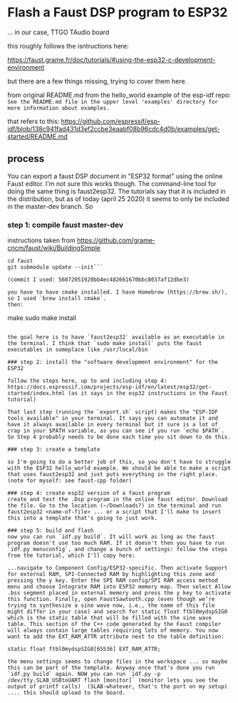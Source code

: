 # Flash a Faust DSP program to ESP32
... in our case, TTGO TAudio board

this roughly follows the isntructions here:

https://faust.grame.fr/doc/tutorials/#using-the-esp32-c-development-environment

but there are a few things missing, trying to cover them here.


from original README.md from the hello_world example of the esp-idf repo:
    `See the README.md file in the upper level 'examples' directory for more information about examples.`

that refers to this: https://github.com/espressif/esp-idf/blob/138c941fad431d3ef2ccbe3eaabf08b96cdc4d0b/examples/get-started/README.md


## process

You can export a faust DSP document in "ESP32 format" using the online Faust editor. I'm not sure this works though.
The command-line tool for doing the same thing is faust2esp32. The tutorials say that it is included in the distribution, but as of today (april 25 2020) it seems to only be included in the master-dev branch. So

### step 1: compile faust master-dev 
instructions taken from https://github.com/grame-cncm/faust/wiki/BuildingSimple
```git clone https://github.com/grame-cncm/faust.git
cd faust
git submodule update --init```

(commit I used: 56072051920bb4ec482661670bbc8037af12dbe3)

you have to have cmake installed. I have Homebrew (https://brew.sh/), so I used `brew install cmake`.
then:
```
make
sudo make install
```

the goal here is to have `faust2esp32` available as an executable in the terminal. I think that `sudo make install` puts the faust executables in someplace like /usr/local/bin

### step 2: install the "software development environment" for the ESP32

follow the steps here, up to and including step 4: https://docs.espressif.com/projects/esp-idf/en/latest/esp32/get-started/index.html (as it says in the esp32 instructions in the Faust tutorial)

That last step (running the `export.sh` script) makes the "ESP-IDF tools available" in your terminal. It says you can automate it and have it always available in every terminal but it sure is a lot of crap in your $PATH variable, as you can see if you run `echo $PATH`. So Step 4 probably needs to be done each time you sit down to do this.

### step 3: create a template

so I'm going to do a better job of this, so you don't have to struggle with the ESP32 hello_world example. We should be able to make a script that uses faust2esp32 and just puts everything in the right place. (note for myself: see faust-cpp folder)    

### step 4: create esp32 version of a faust program
create and test the .Dsp program in the online faust editor. Download the file. Go to the location (~/Downloads?) in the terminal and run faust2esp32 <name-of-file> ... or a script that I'll make to insert this into a template that's going to just work. 

### step 5: build and flash 
now you can run `idf.py build`. It will work as long as the faust program doesn't use too much RAM. If it doesn't then you have to run `idf.py menuconfig`, and change a bunch of settings: follow the steps from the tutorial, which I'll copy here:

...navigate to Component Config/ESP32-specific. Then activate Support for external RAM, SPI-Connected RAM by highlighting this zone and pressing the y key. Enter the SPI RAM config/SPI RAM access method menu and choose Integrate RAM into ESP32 memory map. Then select Allow .bss segment placed in external memory and press the y key to activate this function. Finally, open FaustSawtooth.cpp (even though we’re trying to synthesize a sine wave now, i.e., the name of this file might differ in your case) and search for static float ftbl0mydspSIG0 which is the static table that will be filled with the sine wave table. This section of the C++ code generated by the Faust compiler will always contain large tables requiring lots of memory. You now want to add the EXT_RAM_ATTR attribute next to the table definition:

static float ftbl0mydspSIG0[65536] EXT_RAM_ATTR;

the menu settings seems to change files in the workspace ... so maybe this can be part of the template. Anyway once that's done you run `idf.py build` again. NOW you can run `idf.py -p /dev/tty.SLAB_USBtoUART flash [monitor]` (monitor lets you see the output of printf calls)  (SLAB-whatever, that's the port on my setup) .... this should upload to the board.













